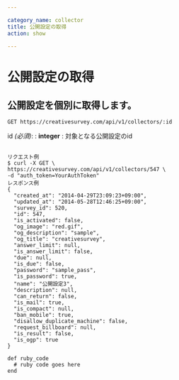 ```yaml
---

category_name: collector
title: 公開設定の取得
action: show

---
```


# 公開設定の取得

## 公開設定を個別に取得します。

`GET https://creativesurvey.com/api/v1/collectors/:id`

id _(必須)_:
: __integer__
: 対象となる公開設定のid
 
~~~

リクエスト例
$ curl -X GET \
https://creativesurvey.com/api/v1/collectors/547 \
-d "auth_token=YourAuthToken"
レスポンス例
{
  "created_at": "2014-04-29T23:09:23+09:00",
  "updated_at": "2014-05-28T12:46:25+09:00",
  "survey_id": 520,
  "id": 547,
  "is_activated": false,
  "og_image": "red.gif",
  "og_description": "sample",
  "og_title": "creativesurvey",
  "answer_limit": null,
  "is_answer_limit": false,
  "due": null,
  "is_due": false,
  "password": "sample_pass",
  "is_password": true,
  "name": "公開設定3",
  "description": null,
  "can_return": false,
  "is_mail": true,
  "is_compact": null,
  "ban_mobile": true,
  "disallow_duplicate_machine": false,
  "request_billboard": null,
  "is_result": false,
  "is_ogp": true
}

~~~


~~~
def ruby_code
  # ruby code goes here
end
~~~

　
　
